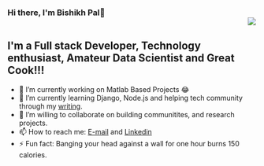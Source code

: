 ### Hi there, I'm Bishikh Pal👋 <div align = 'right'>![](https://komarev.com/ghpvc/?username=ereshzealous&color=yellow)</div>

## I'm a Full stack Developer, Technology enthusiast, Amateur Data Scientist and Great Cook!!!

- 🔭 I’m currently working on Matlab Based Projects 😂
- 🌱 I’m currently learning Django, Node.js and helping tech community through my [writing](https://www.linkedin.com/in/bishikh-pal-36397a71/).
- 👯 I’m willing to collaborate on building communitites, and research projects.
- 📫 How to reach me: [E-mail](bishikh90@gmail.com) and [Linkedin](https://www.linkedin.com/in/bishikh-pal-36397a71/)
- ⚡ Fun fact: Banging your head against a wall for one hour burns 150 calories.

<!--
**Bishikh90/Bishikh90** is a ✨ _special_ ✨ repository because its `README.md` (this file) appears on your GitHub profile.

Here are some ideas to get you started:

- 🔭 I’m currently working on Matlab Based Projects 😂
- 🌱 I’m currently learning Django and Node.js
- 👯 I’m looking to collaborate on data science projects
- 💬 Ask me about .NET Core, Java Spring Boot, React
- 📫 How to reach me: bishikh90@gmail.com
- 😄 Pronouns: ...
- ⚡ Fun fact: ...
-->
